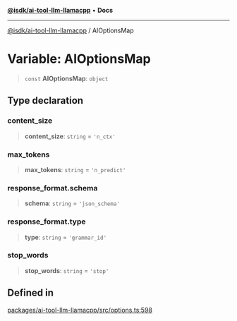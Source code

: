 [**@isdk/ai-tool-llm-llamacpp**](../README.md) • **Docs**

***

[@isdk/ai-tool-llm-llamacpp](../globals.md) / AIOptionsMap

# Variable: AIOptionsMap

> `const` **AIOptionsMap**: `object`

## Type declaration

### content\_size

> **content\_size**: `string` = `'n_ctx'`

### max\_tokens

> **max\_tokens**: `string` = `'n_predict'`

### response\_format.schema

> **schema**: `string` = `'json_schema'`

### response\_format.type

> **type**: `string` = `'grammar_id'`

### stop\_words

> **stop\_words**: `string` = `'stop'`

## Defined in

[packages/ai-tool-llm-llamacpp/src/options.ts:598](https://github.com/isdk/ai-tool-llm-llamacpp.js/blob/3e1de476b0f11924fbe284e626dd9d75ca088c29/src/options.ts#L598)
